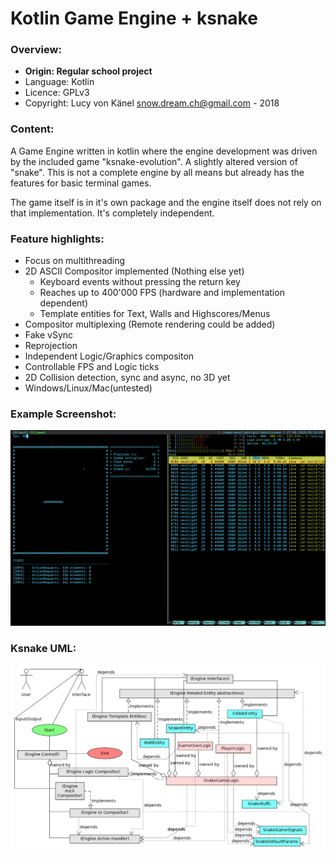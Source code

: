 # Kotlin Game Engine + ksnake

### Overview:

* **Origin: Regular school project**
* Language: Kotlin
* Licence: GPLv3
* Copyright: Lucy von Känel <snow.dream.ch@gmail.com> - 2018

### Content:

A Game Engine written in kotlin where the engine development was driven
by the included game "ksnake-evolution". A slightly altered version of "snake".
This is not a complete engine by all means but already has the features 
for basic terminal games.

The game itself is in it's own package and the engine itself does not rely
on that implementation. It's completely independent.

### Feature highlights:

* Focus on multithreading
* 2D ASCII Compositor implemented (Nothing else yet) 
  * Keyboard events without pressing the return key
  * Reaches up to 400'000 FPS (hardware and implementation dependent)
  * Template entities for Text, Walls and Highscores/Menus
* Compositor multiplexing (Remote rendering could be added)
* Fake vSync
* Reprojection
* Independent Logic/Graphics compositon
* Controllable FPS and Logic ticks
* 2D Collision detection, sync and async, no 3D yet
* Windows/Linux/Mac(untested)

### Example Screenshot:

![ksnake-evolution](/doc/screenshot.png?raw=true "ksnake-evolution")

### Ksnake UML:

![ksnake-evolution](/doc/uml.png?raw=true "ksnake-evolution")

